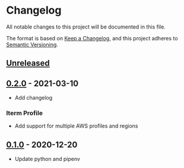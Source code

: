 # Changelog
All notable changes to this project will be documented in this file.

The format is based on [Keep a Changelog](https://keepachangelog.com/en/1.0.0/),
and this project adheres to [Semantic Versioning](https://semver.org/spec/v2.0.0.html).

## [Unreleased]

## [0.2.0] - 2021-03-10
- Add changelog
### Iterm Profile
- Add support for multiple AWS profiles and regions

## [0.1.0] - 2020-12-20
- Update python and pipenv

[Unreleased]: https://https://github.com/davidhollenberger/aws-utils/compare/0.2.0...HEAD

[0.2.0]: https://https://github.com/davidhollenberger/aws-utils/compare/0.1.0...0.2.0
[0.1.0]: https://https://github.com/davidhollenberger/aws-utils/releases/tag/0.1.0
